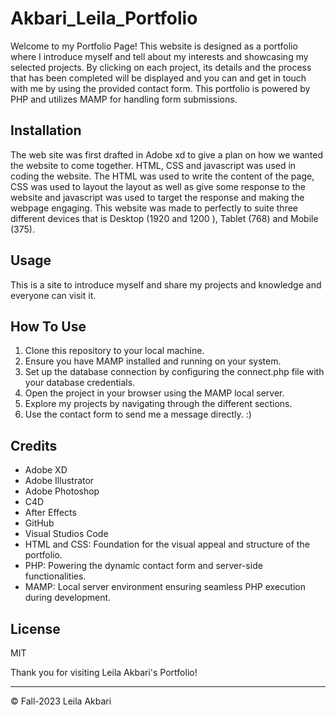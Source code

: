 # Akbari_Leila_Portfolio

Welcome to my Portfolio Page! This website is designed as a portfolio where I introduce myself and tell about my interests and showcasing my selected projects. By clicking on each project, its details and the process that has been completed will be displayed and you can and get in touch with me by using the provided contact form. This portfolio is powered by PHP and utilizes MAMP for handling form submissions.

## Installation
The web site was first drafted in Adobe xd to give a plan on how we wanted the website to come together. HTML, CSS and javascript was used in coding the website. The HTML was used to write the content of the page, CSS was used to layout the layout as well as give some response to the website and javascript was used to target the response and making the webpage engaging. This website was made to perfectly to suite three different devices that is Desktop (1920 and 1200 ), Tablet (768) and Mobile (375).

## Usage

This is a site to introduce myself and share my projects and knowledge and everyone can visit it.

## How To Use

1. Clone this repository to your local machine.
2. Ensure you have MAMP installed and running on your system.
3. Set up the database connection by configuring the connect.php file with your database credentials.
4. Open the project in your browser using the MAMP local server.
5. Explore my projects by navigating through the different sections.
6. Use the contact form to send me a message directly. :)

## Credits

- Adobe XD
- Adobe Illustrator
- Adobe Photoshop
- C4D
- After Effects
- GitHub
- Visual Studios Code
- HTML and CSS: Foundation for the visual appeal and structure of the portfolio.
- PHP: Powering the dynamic contact form and server-side functionalities.
- MAMP: Local server environment ensuring seamless PHP execution during development.

## License

MIT


Thank you for visiting Leila Akbari's Portfolio!
- - -
© Fall-2023  Leila Akbari
